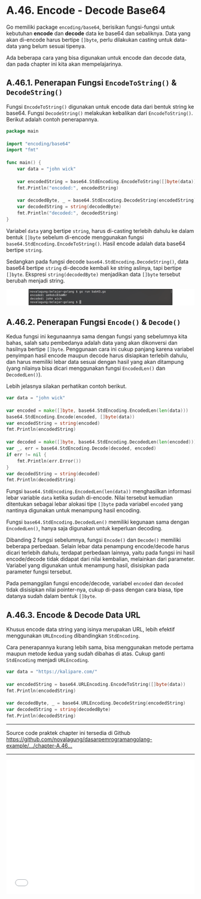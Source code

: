 # A.46. Encode - Decode Base64

Go memiliki package `encoding/base64`, berisikan fungsi-fungsi untuk kebutuhan **encode** dan **decode** data ke base64 dan sebaliknya. Data yang akan di-encode harus bertipe `[]byte`, perlu dilakukan casting untuk data-data yang belum sesuai tipenya.

Ada beberapa cara yang bisa digunakan untuk encode dan decode data, dan pada chapter ini kita akan mempelajarinya.

## A.46.1. Penerapan Fungsi `EncodeToString()` & `DecodeString()`

Fungsi `EncodeToString()` digunakan untuk encode data dari bentuk string ke base64. Fungsi `DecodeString()` melakukan kebalikan dari `EncodeToString()`. Berikut adalah contoh penerapannya.

```go
package main

import "encoding/base64"
import "fmt"

func main() {
    var data = "john wick"

    var encodedString = base64.StdEncoding.EncodeToString([]byte(data))
    fmt.Println("encoded:", encodedString)

    var decodedByte, _ = base64.StdEncoding.DecodeString(encodedString)
    var decodedString = string(decodedByte)
    fmt.Println("decoded:", decodedString)
}
```

Variabel `data` yang bertipe `string`, harus di-casting terlebih dahulu ke dalam bentuk `[]byte` sebelum di-encode menggunakan fungsi `base64.StdEncoding.EncodeToString()`. Hasil encode adalah data base64 bertipe `string`.

Sedangkan pada fungsi decode `base64.StdEncoding.DecodeString()`, data base64 bertipe `string` di-decode kembali ke string aslinya, tapi bertipe `[]byte`. Ekspresi `string(decodedByte)` menjadikan data `[]byte` tersebut berubah menjadi string.

![Encode & decode data string](images/A_encoding_base64_1_encode_decode.png)

## A.46.2. Penerapan Fungsi `Encode()` & `Decode()`

Kedua fungsi ini kegunaannya sama dengan fungsi yang sebelumnya kita bahas, salah satu pembedanya adalah data yang akan dikonversi dan hasilnya bertipe `[]byte`. Penggunaan cara ini cukup panjang karena variabel penyimpan hasil encode maupun decode harus disiapkan terlebih dahulu, dan harus memiliki lebar data sesuai dengan hasil yang akan ditampung (yang nilainya bisa dicari menggunakan fungsi `EncodedLen()` dan `DecodedLen()`).

Lebih jelasnya silakan perhatikan contoh berikut.

```go
var data = "john wick"

var encoded = make([]byte, base64.StdEncoding.EncodedLen(len(data)))
base64.StdEncoding.Encode(encoded, []byte(data))
var encodedString = string(encoded)
fmt.Println(encodedString)

var decoded = make([]byte, base64.StdEncoding.DecodedLen(len(encoded)))
var _, err = base64.StdEncoding.Decode(decoded, encoded)
if err != nil {
    fmt.Println(err.Error())
}
var decodedString = string(decoded)
fmt.Println(decodedString)
```

Fungsi `base64.StdEncoding.EncodedLen(len(data))` menghasilkan informasi lebar variable `data` ketika sudah di-encode. Nilai tersebut kemudian ditentukan sebagai lebar alokasi tipe `[]byte` pada variabel `encoded` yang nantinya digunakan untuk menampung hasil encoding.

Fungsi `base64.StdEncoding.DecodedLen()` memiliki kegunaan sama dengan `EncodedLen()`, hanya saja digunakan untuk keperluan decoding.

Dibanding 2 fungsi sebelumnya, fungsi `Encode()` dan `Decode()` memiliki beberapa perbedaan. Selain lebar data penampung encode/decode harus dicari terlebih dahulu, terdapat perbedaan lainnya, yaitu pada fungsi ini hasil encode/decode tidak didapat dari nilai kembalian, melainkan dari parameter. Variabel yang digunakan untuk menampung hasil, disisipkan pada parameter fungsi tersebut.

Pada pemanggilan fungsi encode/decode, variabel `encoded` dan `decoded` tidak disisipkan nilai pointer-nya, cukup di-pass dengan cara biasa, tipe datanya sudah dalam bentuk `[]byte`.

## A.46.3. Encode & Decode Data URL

Khusus encode data string yang isinya merupakan URL, lebih efektif menggunakan `URLEncoding` dibandingkan `StdEncoding`.

Cara penerapannya kurang lebih sama, bisa menggunakan metode pertama maupun metode kedua yang sudah dibahas di atas. Cukup ganti `StdEncoding` menjadi `URLEncoding`.

```go
var data = "https://kalipare.com/"

var encodedString = base64.URLEncoding.EncodeToString([]byte(data))
fmt.Println(encodedString)

var decodedByte, _ = base64.URLEncoding.DecodeString(encodedString)
var decodedString = string(decodedByte)
fmt.Println(decodedString)
```

---

<div class="source-code-link">
    <div class="source-code-link-message">Source code praktek chapter ini tersedia di Github</div>
    <a href="https://github.com/novalagung/dasarpemrogramangolang-example/tree/master/chapter-A.46-encode-decode-base64">https://github.com/novalagung/dasarpemrogramangolang-example/.../chapter-A.46...</a>
</div>

---

<iframe src="partial/ebooks.html" width="100%" height="360px" frameborder="0" scrolling="no"></iframe>

